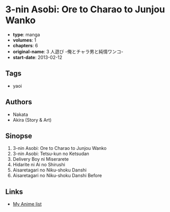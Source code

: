 # 3-nin Asobi: Ore to Charao to Junjou Wanko

-   **type**: manga
-   **volumes**: 1
-   **chapters**: 6
-   **original-name**: 3 人遊び -俺とチャラ男と純情ワンコ-
-   **start-date**: 2013-02-12

## Tags

-   yaoi

## Authors

-   Nakata
-   Akira (Story & Art)

## Sinopse

1. 3-nin Asobi: Ore to Charao to Junjou Wanko
2. 3-nin Asobi: Tetsu-kun no Ketsudan
3. Delivery Boy ni Miserarete
4. Hidarite ni Ai no Shirushi
5. Aisaretagari no Niku-shoku Danshi
6. Aisaretagari no Niku-shoku Danshi Before

## Links

-   [My Anime list](https://myanimelist.net/manga/55851/3-nin_Asobi__Ore_to_Charao_to_Junjou_Wanko)
